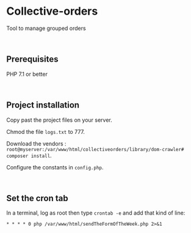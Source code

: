 # Collective-orders
Tool to manage grouped orders

<br>

## Prerequisites
PHP 7.1 or better

<br>


## Project installation 
Copy past the project files on your server.

Chmod the file `logs.txt` to 777.

Download the vendors : `root@myserver:/var/www/html/collectiveorders/library/dom-crawler# composer install`.

Configure the constants in `config.php`.


<br>

## Set the cron tab
In a terminal, log as root then type `crontab -e` and add that kind of line:
```
* * * * 0 php /var/www/html/sendTheFormOfTheWeek.php 2>&1
```

